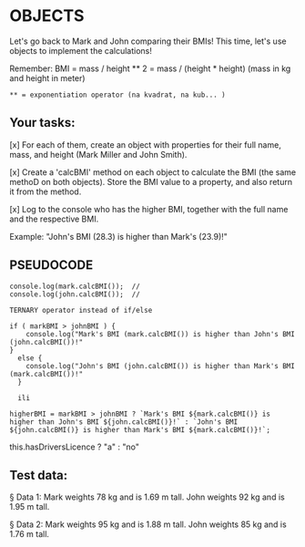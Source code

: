 # OBJECTS

Let's go back to Mark and John comparing their BMIs! This time, let's use objects to implement the calculations! 

Remember: BMI = mass / height ** 2 = mass
/ (height * height) (mass in kg and height in meter)

    ** = exponentiation operator (na kvadrat, na kub... )

## Your tasks:

[x] For each of them, create an object with properties for their full name, mass, and height (Mark Miller and John Smith).

[x] Create a 'calcBMI' method on each object to calculate the BMI (the same methoD on both objects).
Store the BMI value to a property, and also return it from the method.

[x] Log to the console who has the higher BMI, together with the full name and the respective BMI.

Example: "John's BMI (28.3) is higher than Mark's (23.9)!"

 ## PSEUDOCODE

    console.log(mark.calcBMI());  //
    console.log(john.calcBMI());  // 

    TERNARY operator instead of if/else
    
    if ( markBMI > johnBMI ) {
        console.log("Mark's BMI (mark.calcBMI()) is higher than John's BMI (john.calcBMI())!"
    }
      else {
        console.log("John's BMI (john.calcBMI()) is higher than Mark's BMI (mark.calcBMI())!"
      }

      ili

    higherBMI = markBMI > johnBMI ? `Mark's BMI ${mark.calcBMI()} is higher than John's BMI ${john.calcBMI()}!` : `John's BMI ${john.calcBMI()} is higher than Mark's BMI ${mark.calcBMI()}!`; 

this.hasDriversLicence ? "a" : "no"



## Test data:

§ Data 1: Mark weights 78 kg and is 1.69 m tall. John weights 92 kg and is 1.95 m tall.

§ Data 2: Mark weights 95 kg and is 1.88 m tall. John weights 85 kg and is 1.76 m tall.